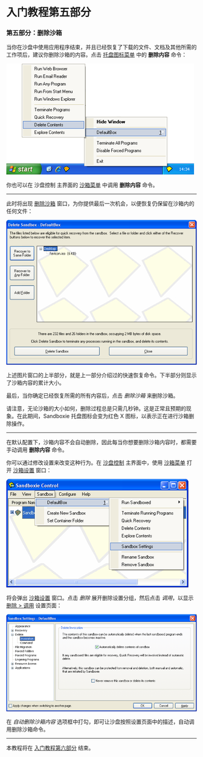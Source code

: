 # 入门教程第五部分

### 第五部分：删除沙箱

当你在沙盘中使用应用程序结束，并且已经恢复了下载的文件、文档及其他所需的工作项后，建议你删除沙箱的内容。点击 [托盘图标菜单](TrayIconMenu.md) 中的 **删除内容** 命令：

![](../Media/TrayPopupDelete.png)

你也可以在 沙盘控制 主界面的 [沙箱菜单](SandboxMenu.md) 中调用 **删除内容** 命令。

* * *

此时将出现 [删除沙箱](DeleteSandbox.md) 窗口，为你提供最后一次机会，以便恢复仍保留在沙箱内的任何文件：

![](../Media/DeleteSandbox.png)

上述图片窗口的上半部分，就是上一部分介绍过的快速恢复命令。下半部分则显示了沙箱内容的累计大小。

最后，当你确定已经恢复所需的所有内容后，点击 _删除沙箱_ 来删除沙箱。

请注意，无论沙箱的大小如何，删除过程总是只需几秒钟。这是正常且预期的现象。在此期间，Sandboxie 托盘图标会变为红色 X 图标，以表示正在进行沙箱删除操作。

* * *

在默认配置下，沙箱内容不会自动删除，因此每当你想要删除沙箱内容时，都需要手动调用 **删除内容** 命令。

你可以通过修改设置来改变这种行为。在 [沙盘控制](SandboxieControl.md) 主界面中，使用 [沙箱菜单](SandboxMenu.md) 打开 [沙箱设置](SandboxSettings.md) 窗口：

![](../Media/SettingsMenu.png)

将会弹出 [沙箱设置](SandboxSettings.md) 窗口。点击 _删除_ 展开删除设置分组，然后点击 _调用_，以显示 [删除 > 调用](DeleteSettings.md#invocation) 设置页面：

![](../Media/SettingsDelete.png)

在 _自动删除沙箱内容_ 选项框中打勾，即可让沙盘按照设置页面中的描述，自动调用删除沙箱命令。

* * *

本教程将在 [入门教程第六部分](GettingStartedPartSix.md) 结束。